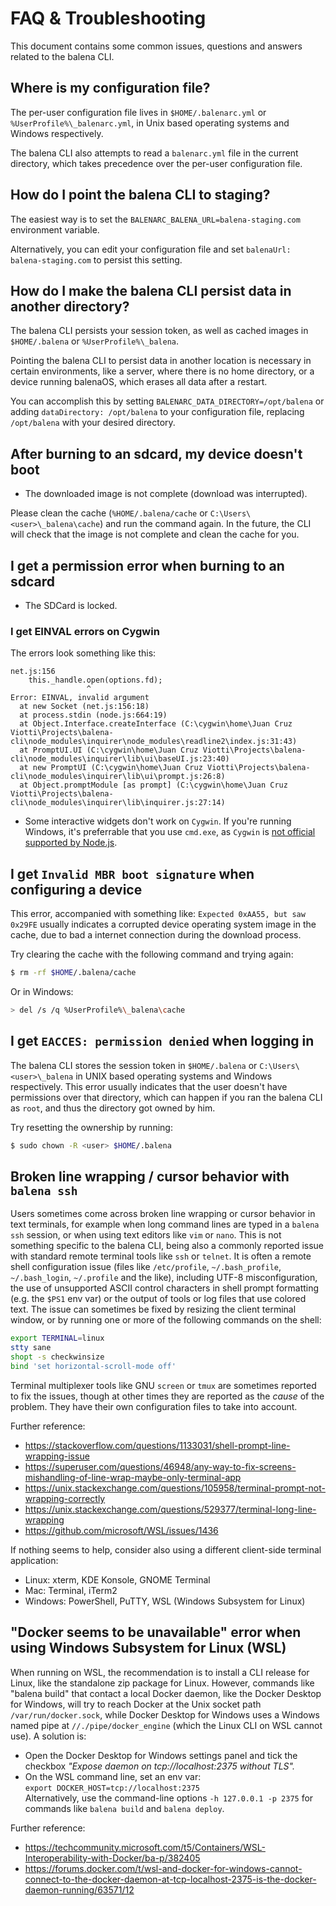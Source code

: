 # FAQ & Troubleshooting

This document contains some common issues, questions and answers related to the balena CLI.

## Where is my configuration file?

The per-user configuration file lives in `$HOME/.balenarc.yml` or `%UserProfile%\_balenarc.yml`, in
Unix based operating systems and Windows respectively.

The balena CLI also attempts to read a `balenarc.yml` file in the current directory, which takes
precedence over the per-user configuration file.

## How do I point the balena CLI to staging?

The easiest way is to set the `BALENARC_BALENA_URL=balena-staging.com` environment variable.

Alternatively, you can edit your configuration file and set `balenaUrl: balena-staging.com` to
persist this setting.

## How do I make the balena CLI persist data in another directory?

The balena CLI persists your session token, as well as cached images in `$HOME/.balena` or
`%UserProfile%\_balena`.

Pointing the balena CLI to persist data in another location is necessary in certain environments,
like a server, where there is no home directory, or a device running balenaOS, which erases all
data after a restart.

You can accomplish this by setting `BALENARC_DATA_DIRECTORY=/opt/balena` or adding `dataDirectory:
/opt/balena` to your configuration file, replacing `/opt/balena` with your desired directory.

## After burning to an sdcard, my device doesn't boot

- The downloaded image is not complete (download was interrupted).

Please clean the cache (`%HOME/.balena/cache` or `C:\Users\<user>\_balena\cache`) and run the command again. In the future, the CLI will check that the image is not complete and clean the cache for you.

## I get a permission error when burning to an sdcard

- The SDCard is locked.

### I get EINVAL errors on Cygwin

The errors look something like this:

```
net.js:156
    this._handle.open(options.fd);
                 ^
Error: EINVAL, invalid argument
  at new Socket (net.js:156:18)
  at process.stdin (node.js:664:19)
  at Object.Interface.createInterface (C:\cygwin\home\Juan Cruz Viotti\Projects\balena-cli\node_modules\inquirer\node_modules\readline2\index.js:31:43)
  at PromptUI.UI (C:\cygwin\home\Juan Cruz Viotti\Projects\balena-cli\node_modules\inquirer\lib\ui\baseUI.js:23:40)
  at new PromptUI (C:\cygwin\home\Juan Cruz Viotti\Projects\balena-cli\node_modules\inquirer\lib\ui\prompt.js:26:8)
  at Object.promptModule [as prompt] (C:\cygwin\home\Juan Cruz Viotti\Projects\balena-cli\node_modules\inquirer\lib\inquirer.js:27:14)
```

- Some interactive widgets don't work on `Cygwin`. If you're running Windows, it's preferrable that you use `cmd.exe`, as `Cygwin` is [not official supported by Node.js](https://github.com/chjj/blessed/issues/56#issuecomment-42671945).

## I get `Invalid MBR boot signature` when configuring a device

This error, accompanied with something like: `Expected 0xAA55, but saw 0x29FE` usually indicates a corrupted device operating system image in the cache, due to bad a internet connection during the download process.

Try clearing the cache with the following command and trying again:

```sh
$ rm -rf $HOME/.balena/cache
```

Or in Windows:

```sh
> del /s /q %UserProfile%\_balena\cache
```

## I get `EACCES: permission denied` when logging in

The balena CLI stores the session token in `$HOME/.balena` or `C:\Users\<user>\_balena` in UNIX based operating systems and Windows respectively. This error usually indicates that the user doesn't have permissions over that directory, which can happen if you ran the balena CLI as `root`, and thus the directory got owned by him.

Try resetting the ownership by running:

```sh
$ sudo chown -R <user> $HOME/.balena
```

## Broken line wrapping / cursor behavior with `balena ssh`

Users sometimes come across broken line wrapping or cursor behavior in text terminals, for example when long command lines are typed in a `balena ssh` session, or when using text editors like `vim` or `nano`. This is not something specific to the balena CLI, being also a commonly reported issue with standard remote terminal tools like `ssh` or `telnet`. It is often a remote shell configuration issue (files like `/etc/profile`, `~/.bash_profile`, `~/.bash_login`, `~/.profile` and the like), including UTF-8 misconfiguration, the use of unsupported ASCII control characters in shell prompt formatting (e.g. the `$PS1` env var) or the output of tools or log files that use colored text. The issue can sometimes be fixed by resizing the client terminal window, or by running one or more of the following commands on the shell:

```sh
export TERMINAL=linux
stty sane
shopt -s checkwinsize
bind 'set horizontal-scroll-mode off'
```

Terminal multiplexer tools like GNU `screen` or `tmux` are sometimes reported to fix the issues, though at other times they are reported as the _cause_ of the problem. They have their own configuration files to take into account.

Further reference:
* https://stackoverflow.com/questions/1133031/shell-prompt-line-wrapping-issue
* https://superuser.com/questions/46948/any-way-to-fix-screens-mishandling-of-line-wrap-maybe-only-terminal-app
* https://unix.stackexchange.com/questions/105958/terminal-prompt-not-wrapping-correctly
* https://unix.stackexchange.com/questions/529377/terminal-long-line-wrapping
* https://github.com/microsoft/WSL/issues/1436

If nothing seems to help, consider also using a different client-side terminal application:
* Linux: xterm, KDE Konsole, GNOME Terminal
* Mac: Terminal, iTerm2
* Windows: PowerShell, PuTTY, WSL (Windows Subsystem for Linux)

## "Docker seems to be unavailable" error when using Windows Subsystem for Linux (WSL)

When running on WSL, the recommendation is to install a CLI release for Linux, like the standalone
zip package for Linux. However, commands like "balena build" that contact a local Docker daemon,
like the Docker Desktop for Windows, will try to reach Docker at the Unix socket path
`/var/run/docker.sock`, while Docker Desktop for Windows uses a Windows named pipe at
`//./pipe/docker_engine` (which the Linux CLI on WSL cannot use). A solution is:

- Open the Docker Desktop for Windows settings panel and tick the checkbox _"Expose daemon on tcp://localhost:2375 without TLS"._
- On the WSL command line, set an env var:  
`export DOCKER_HOST=tcp://localhost:2375`  
Alternatively, use the command-line options `-h 127.0.0.1 -p 2375` for commands like `balena build` and `balena deploy`.

Further reference:

- https://techcommunity.microsoft.com/t5/Containers/WSL-Interoperability-with-Docker/ba-p/382405
- https://forums.docker.com/t/wsl-and-docker-for-windows-cannot-connect-to-the-docker-daemon-at-tcp-localhost-2375-is-the-docker-daemon-running/63571/12
